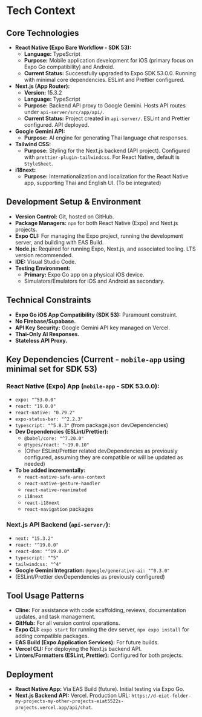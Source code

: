 # Tech Context

## Core Technologies
-   **React Native (Expo Bare Workflow - SDK 53):**
    -   **Language:** TypeScript
    -   **Purpose:** Mobile application development for iOS (primary focus on Expo Go compatibility) and Android.
    -   **Current Status:** Successfully upgraded to Expo SDK 53.0.0. Running with minimal core dependencies. ESLint and Prettier configured.
-   **Next.js (App Router):**
    -   **Version:** 15.3.2
    -   **Language:** TypeScript
    -   **Purpose:** Backend API proxy to Google Gemini. Hosts API routes under `api-server/src/app/api/`.
    -   **Current Status:** Project created in `api-server/`. ESLint and Prettier configured. API deployed.
-   **Google Gemini API:**
    -   **Purpose:** AI engine for generating Thai language chat responses.
-   **Tailwind CSS:**
    -   **Purpose:** Styling for the Next.js backend (API project). Configured with `prettier-plugin-tailwindcss`. For React Native, default is `StyleSheet`.
-   **i18next:**
    -   **Purpose:** Internationalization and localization for the React Native app, supporting Thai and English UI. (To be integrated)

## Development Setup & Environment
-   **Version Control:** Git, hosted on GitHub.
-   **Package Managers:** `npm` for both React Native (Expo) and Next.js projects.
-   **Expo CLI:** For managing the Expo project, running the development server, and building with EAS Build.
-   **Node.js:** Required for running Expo, Next.js, and associated tooling. LTS version recommended.
-   **IDE:** Visual Studio Code.
-   **Testing Environment:**
    -   **Primary:** Expo Go app on a physical iOS device.
    -   Simulators/Emulators for iOS and Android as secondary.

## Technical Constraints
-   **Expo Go iOS App Compatibility (SDK 53):** Paramount constraint.
-   **No Firebase/Supabase.**
-   **API Key Security:** Google Gemini API key managed on Vercel.
-   **Thai-Only AI Responses.**
-   **Stateless API Proxy.**

## Key Dependencies (Current - `mobile-app` using minimal set for SDK 53)

### React Native (Expo) App (`mobile-app` - SDK 53.0.0):
-   `expo: "^53.0.0"`
-   `react: "19.0.0"`
-   `react-native: "0.79.2"`
-   `expo-status-bar: "^2.2.3"`
-   `typescript: "^5.8.3"` (from package.json devDependencies)
-   **Dev Dependencies (ESLint/Prettier):**
    -   `@babel/core: "^7.20.0"`
    -   `@types/react: "~19.0.10"`
    -   (Other ESLint/Prettier related devDependencies as previously configured, assuming they are compatible or will be updated as needed)
-   **To be added incrementally:**
    -   `react-native-safe-area-context`
    -   `react-native-gesture-handler`
    -   `react-native-reanimated`
    -   `i18next`
    -   `react-i18next`
    -   `react-navigation` packages

### Next.js API Backend (`api-server/`):
-   `next: "15.3.2"`
-   `react: "^19.0.0"`
-   `react-dom: "^19.0.0"`
-   `typescript: "^5"`
-   `tailwindcss: "^4"`
-   **Google Gemini Integration:** `@google/generative-ai: "^0.3.0"`
-   (ESLint/Prettier devDependencies as previously configured)

## Tool Usage Patterns
-   **Cline:** For assistance with code scaffolding, reviews, documentation updates, and task management.
-   **GitHub:** For all version control operations.
-   **Expo CLI:** `expo start` for running the dev server, `npx expo install` for adding compatible packages.
-   **EAS Build (Expo Application Services):** For future builds.
-   **Vercel CLI:** For deploying the Next.js backend API.
-   **Linters/Formatters (ESLint, Prettier):** Configured for both projects.

## Deployment
-   **React Native App:** Via EAS Build (future). Initial testing via Expo Go.
-   **Next.js Backend API:** Vercel. Production URL: `https://d-eiat-folder-my-projects-my-other-projects-eiat5522s-projects.vercel.app/api/chat`.
